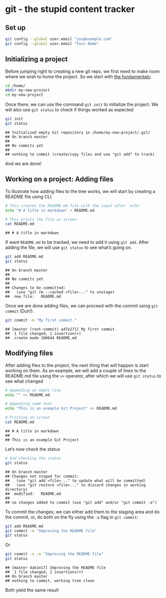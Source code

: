 
# git - the stupid content tracker

## Set up

``` bash
git config --global user.email "you@example.com"
git config --global user.email "Your Name"
```

## Initializing a project

Before jumping right to creating a new git repo, we first need to make
room where we wish to home the project. So we start with [the
fundamentals](01-fundamentals.md):

``` bash
cd /home/
mkdir my-new-project
cd my-new-project
```

Once there, we can use the command `git init` to initialize the project.
We will also use `git status` to check if things worked as expected

``` bash
git init
git status
```

    ## Initialized empty Git repository in /home/my-new-project/.git/
    ## On branch master
    ## 
    ## No commits yet
    ## 
    ## nothing to commit (create/copy files and use "git add" to track)

And we are done!

## Working on a project: Adding files

To illustrate how adding files to the tree works, we will start by
creating a README file using CLI.

``` bash
# This creates the README.md file with the input after `echo`
echo "# A title in markdown" > README.md

# This prints the file on screen
cat README.md
```

    ## # A title in markdown

If want `README.md` to be tracked, we need to add it using `git add`.
After adding the file, we will use `git status` to see what’s going on.

``` bash
git add README.md
git status
```

    ## On branch master
    ## 
    ## No commits yet
    ## 
    ## Changes to be committed:
    ##   (use "git rm --cached <file>..." to unstage)
    ##  new file:   README.md

Once we are done adding files, we can proceed with the commit using
`git commit` (Duh!).

``` bash
git commit -m "My first commit."
```

    ## [master (root-commit) a47e271] My first commit.
    ##  1 file changed, 1 insertion(+)
    ##  create mode 100644 README.md

## Modifying files

After adding files to the project, the next thing that will happen is
start working on them. As an example, we will add a couple of lines to
the README.md file using the `>>` operator, after which we will use
`git status` to see what changed

``` bash
# Appending an empty line
echo "" >> README.md

# Appending some text
echo "This is an example Git Project" >> README.md

# Printing on screen
cat README.md
```

    ## # A title in markdown
    ## 
    ## This is an example Git Project

Let’s now check the status

``` bash
# And checking the status
git status
```

    ## On branch master
    ## Changes not staged for commit:
    ##   (use "git add <file>..." to update what will be committed)
    ##   (use "git restore <file>..." to discard changes in working directory)
    ##  modified:   README.md
    ## 
    ## no changes added to commit (use "git add" and/or "git commit -a")

To commit the changes, we can either add them to the staging area and do
the commit, or, do both on the fly using the `-a` flag in `git commit`:

``` bash
git add README.md
git commit -m "Improving the README file"
git status
```

Or

``` bash
git commit -a -m "Improving the README file"
git status
```

    ## [master 4ab1e17] Improving the README file
    ##  1 file changed, 2 insertions(+)
    ## On branch master
    ## nothing to commit, working tree clean

Both yield the same result
